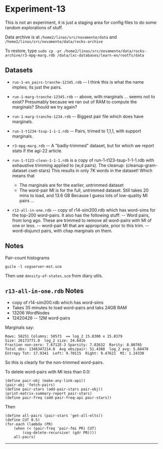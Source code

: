 Experiment-13
=============
This is not an experiment, it is just a staging area for config
files to do some random explorations of stuff.

Data archive is at
`/home2/linas/src/novamente/data`
and
`/home2/linas/src/novamente/data/rocks-archive`

To restore, type
`sudo cp -pr /home2/linas/src/novamente/data/rocks-archive/r3-mpg-marg.rdb /data/lxc-databases/learn-en/rootfs/data`

Datasets
--------
* `run-1-en_pairs-tranche-12345.rdb` -- I think this is what the name
  implies; its just the pairs.
* `run-1-marg-tranche-12345.rdb` -- above, with marginals ... seems not
  to exist? Presumably because we ran out of RAM to compute the
  marginals? Should we try again?
* `run-1-marg-tranche-1234.rdb` -- Biggest pair file which does have
  marginals.
* `run-1-t1234-tsup-1-1-1.rdb` -- Pairs, trimed to 1,1,1, with support
  marginals.
* `r3-mpg-marg.rdb` -- A "badly-trimmed" dataset, but for which we
  report stats if the agi-22 article.

* `run-1-t123-clean-1-1-1.rdb` is a copy of run-1-t123-tsup-1-1-1.rdb
     with exhaustive trimming applied to (w,d pairs).  The cleanup:
     (cleanup-gram-dataset cset-stars)
     This results in only 7K words in the dataset!  Which means that
     - The marginals are for the earlier, untrimmed dataset
     - The word-pair MI is for the full, untrimmed dataset.
     Still takes 20 mins to load, and 13.6 GB
     Because I guess lots of low-quality MI pairs ...

* `r13-all-in-one.rdb` -- copy of r14-sim200.rdb which has word-sims
     for the top-200 word-pairs. It also has the following stuff:
     -- Word pairs, from long ago.  These are trimmed to remove all
        word-pairs with MI of one or less.
     -- word-pair MI that are appropriate, prior to this trim.
     -- word-disjunct pairs, with chap marginals on them.



Notes
-----
Pair-count histograms
```
guile -l cogserver-mst.scm
```

Then use `density-of-states.scm` from diary utils.


`r13-all-in-one.rdb` Notes
--------------------------

* copy of r14-sim200.rdb which has word-sims
* Takes 35 minutes to load word-pairs and taks 24GB RAM
* 13206 WordNodes
* 12420426 -- 12M word-pairs

Marginals say:
```
Rows: 58251 Columns: 58573  == log_2 15.8300 x 15.8379
Size: 26173771.0  log_2 size: 24.6416
Fraction non-zero: 7.6712E-3 Sparsity: 7.02632  Rarity: 8.80765
Total obs: 1346347214.0  Avg obs/pair: 51.4388  log_2 avg: 5.68478
Entropy Tot: 17.9341  Left: 9.70115  Right: 9.47621  MI: 1.24330
```
So this is clearly for the non-trimmed word-pairs.


To delete word-pairs with MI less than 0.0:
```
(define pair-obj (make-any-link-api))
(pair-obj 'fetch-pairs)
(define pair-stars (add-pair-stars pair-obj))
(print-matrix-summary-report pair-stars)
(define pair-freq (add-pair-freq-api pair-stars))
```
Then
```
(define all-pairs (pair-stars 'get-all-elts))
(define CUT 0.5)
(for-each (lambda (PR)
	(when (< (pair-freq 'pair-fmi PR) CUT)
		(cog-delete-recursive! (gdr PR))))
	all-pairs)
```

---------------
